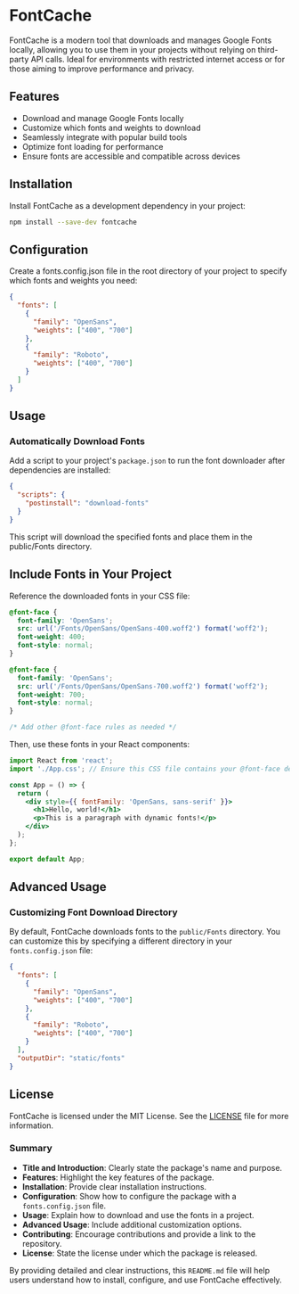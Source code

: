 # FontCache

FontCache is a modern tool that downloads and manages Google Fonts locally, allowing you to use them in your projects without relying on third-party API calls. Ideal for environments with restricted internet access or for those aiming to improve performance and privacy.

## Features

- Download and manage Google Fonts locally
- Customize which fonts and weights to download
- Seamlessly integrate with popular build tools
- Optimize font loading for performance
- Ensure fonts are accessible and compatible across devices

## Installation

Install FontCache as a development dependency in your project:

```bash
npm install --save-dev fontcache
```

## Configuration
Create a fonts.config.json file in the root directory of your project to specify which fonts and weights you need:
```json
{
  "fonts": [
    {
      "family": "OpenSans",
      "weights": ["400", "700"]
    },
    {
      "family": "Roboto",
      "weights": ["400", "700"]
    }
  ]
}
```

## Usage
### Automatically Download Fonts
Add a script to your project's `package.json` to run the font downloader after dependencies are installed:
```json
{
  "scripts": {
    "postinstall": "download-fonts"
  }
}
```

This script will download the specified fonts and place them in the public/Fonts directory.

## Include Fonts in Your Project
Reference the downloaded fonts in your CSS file:
```css
@font-face {
  font-family: 'OpenSans';
  src: url('/Fonts/OpenSans/OpenSans-400.woff2') format('woff2');
  font-weight: 400;
  font-style: normal;
}

@font-face {
  font-family: 'OpenSans';
  src: url('/Fonts/OpenSans/OpenSans-700.woff2') format('woff2');
  font-weight: 700;
  font-style: normal;
}

/* Add other @font-face rules as needed */
```

Then, use these fonts in your React components:

```jsx
import React from 'react';
import './App.css'; // Ensure this CSS file contains your @font-face definitions

const App = () => {
  return (
    <div style={{ fontFamily: 'OpenSans, sans-serif' }}>
      <h1>Hello, world!</h1>
      <p>This is a paragraph with dynamic fonts!</p>
    </div>
  );
};

export default App;
```

## Advanced Usage
### Customizing Font Download Directory
By default, FontCache downloads fonts to the `public/Fonts` directory. You can customize this by specifying a different directory in your `fonts.config.json` file:
```json
{
  "fonts": [
    {
      "family": "OpenSans",
      "weights": ["400", "700"]
    },
    {
      "family": "Roboto",
      "weights": ["400", "700"]
    }
  ],
  "outputDir": "static/fonts"
}
```

## License
FontCache is licensed under the MIT License. See the [LICENSE](./LICENSE) file for more information.

### Summary
- **Title and Introduction**: Clearly state the package's name and purpose.
- **Features**: Highlight the key features of the package.
- **Installation**: Provide clear installation instructions.
- **Configuration**: Show how to configure the package with a `fonts.config.json` file.
- **Usage**: Explain how to download and use the fonts in a project.
- **Advanced Usage**: Include additional customization options.
- **Contributing**: Encourage contributions and provide a link to the repository.
- **License**: State the license under which the package is released.

By providing detailed and clear instructions, this `README.md` file will help users understand how to install, configure, and use FontCache effectively.

